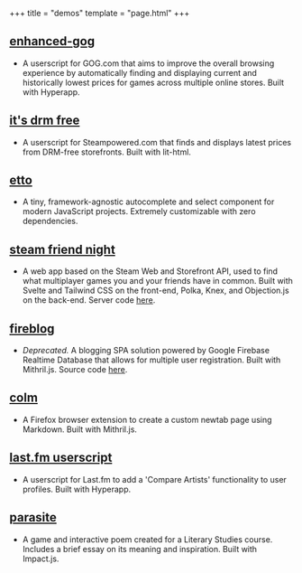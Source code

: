 +++
title = "demos"
template = "page.html"
+++

## [enhanced-gog](https://github.com/kevinfiol/enhanced-gog)
* A userscript for GOG.com that aims to improve the overall browsing experience by automatically finding and displaying current and historically lowest prices for games across multiple online stores. Built with Hyperapp.

## [it's drm free](https://github.com/kevinfiol/its-drm-free)
* A userscript for Steampowered.com that finds and displays latest prices from DRM-free storefronts. Built with lit-html.

## [etto](https://github.com/kevinfiol/etto)
* A tiny, framework-agnostic autocomplete and select component for modern JavaScript projects. Extremely customizable with zero dependencies.

## [steam friend night](https://sfn.now.sh)
* A web app based on the Steam Web and Storefront API, used to find what multiplayer games you and your friends have in common. Built with Svelte and Tailwind CSS on the front-end, Polka, Knex, and Objection.js on the back-end. Server code [here](https://github.com/kevinfiol/sfn-server).

## [fireblog](https://fireblog.now.sh/)
* *Deprecated.* A blogging SPA solution powered by Google Firebase Realtime Database that allows for multiple user registration. Built with Mithril.js. Source code [here](https://github.com/kevinfiol/fireblog).

## [colm](https://addons.mozilla.org/en-US/firefox/addon/colm/)
* A Firefox browser extension to create a custom newtab page using Markdown. Built with Mithril.js.

## [last.fm userscript](https://gitlab.com/kevinfiol/lastfm-artists-userscript)
* A userscript for Last.fm to add a 'Compare Artists' functionality to user profiles. Built with Hyperapp.

## [parasite](https://keb.itch.io/parasite)
* A game and interactive poem created for a Literary Studies course. Includes a brief essay on its meaning and inspiration. Built with Impact.js.
